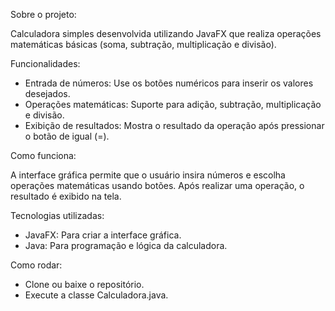 Sobre o projeto:

Calculadora simples desenvolvida utilizando JavaFX que realiza operações matemáticas básicas (soma, subtração, multiplicação e divisão).

Funcionalidades:
- Entrada de números: Use os botões numéricos para inserir os valores desejados.
- Operações matemáticas: Suporte para adição, subtração, multiplicação e divisão.
- Exibição de resultados: Mostra o resultado da operação após pressionar o botão de igual (=).

Como funciona:

A interface gráfica permite que o usuário insira números e escolha operações matemáticas usando botões. Após realizar uma operação, o resultado é exibido na tela.

Tecnologias utilizadas:
- JavaFX: Para criar a interface gráfica.
- Java: Para programação e lógica da calculadora.

Como rodar:
- Clone ou baixe o repositório.
- Execute a classe Calculadora.java.

